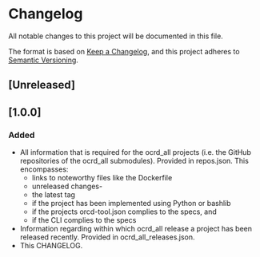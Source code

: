 # Changelog

All notable changes to this project will be documented in this file.

The format is based on [Keep a Changelog](https://keepachangelog.com/en/1.0.0/),
and this project adheres to [Semantic Versioning](https://semver.org/spec/v2.0.0.html).

## [Unreleased]

## [1.0.0]

### Added

- All information that is required for the ocrd_all projects (i.e. the GitHub repositories of the ocrd_all submodules). Provided in repos.json. This encompasses:
  - links to noteworthy files like the Dockerfile
  - unreleased changes-
  - the latest tag
  - if the project has been implemented using Python or bashlib
  - if the projects orcd-tool.json complies to the specs, and
  - if the CLI complies to the specs
- Information regarding within which ocrd_all release a project has been released recently. Provided in ocrd_all_releases.json.
- This CHANGELOG.
